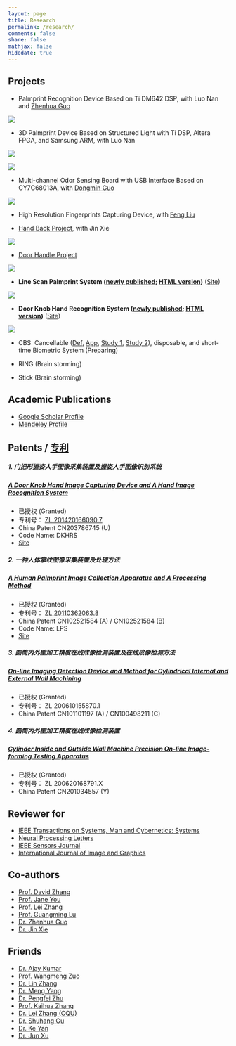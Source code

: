 ```yaml
---
layout: page
title: Research
permalink: /research/
comments: false
share: false
mathjax: false
hidedate: true
---
```


## Projects ##

+ Palmprint Recognition Device Based on Ti DM642 DSP, with Luo Nan and [Zhenhua Guo][cszhguo]

![](/images/fig_dsp_palmprint.png)

+ 3D Palmprint Device Based on Structured Light with Ti DSP, Altera FPGA, and Samsung ARM, with Luo Nan

![](/images/fig_3d_palmprint.png)

![](/images/fig_dsp_3d_palmprint.png)

+ Multi-channel Odor Sensing Board with USB Interface Based on CY7C68013A, with [Dongmin Guo][csdmguo]

![](/images/fig_odor_sensors.jpg)

+ High Resolution Fingerprints Capturing Device, with [Feng Liu](csfliu)

+ [Hand Back Project](/handback), with Jin Xie

[![](/images/fig_handback.jpg)](/handback)

+ [Door Handle Project](/doorhandle)

[![](/images/fig_doorhandle.png)](/doorhandle)

+ **Line Scan Palmprint System ([newly published][SMCA-LPS]; [HTML version](/lps/lps/))** ([Site](/lps))

[![](/images/fig_linescan.png)](/lps)

+ **Door Knob Hand Recognition System ([newly published][SMCA-DKHRS]; [HTML version](/doorknob/dkhrs))** ([Site](/doorknob))

[![](/images/fig_doorknob.png)](/doorknob)

+ CBS: Cancellable ([Def](http://www.scholarpedia.org/article/Cancelable_biometrics), [App](http://perso.telecom-paristech.fr/~chollet/Biblio/Articles/Domaines/BIOMET/ratha.pdf), [Study 1](http://www.comp.hkbu.edu.hk/~ycfeng/project/Cancelable%20biometrics%20and%20annotations%20on%20biohash.pdf), [Study 2](http://www.sciencedirect.com/science/article/pii/S1877050912000737)), disposable, and short-time Biometric System (Preparing)

+ RING (Brain storming)

+ Stick (Brain storming)

## Academic Publications ##

+ [Google Scholar Profile](http://scholar.google.com.hk/citations?user=zgRM4foAAAAJ&hl=en)
+ [Mendeley Profile](https://www.mendeley.com/profiles/xiaofeng-qu1/)

## Patents / [专利](http://www.pss-system.gov.cn/sipopublicsearch/search/searchHomeIndex.shtml) ##

##### 1. 门把形握姿人手图像采集装置及握姿人手图像识别系统
##### <a href="http://www.google.com/patents/CN203786745U?cl=en" target="_blank">A Door Knob Hand Image Capturing Device and A Hand Image Recognition System</a>

+ 已授权 (Granted)
+ 专利号： [ZL 201420166090.7](/docs/ZL201420166090.7.pdf)
+ China Patent CN203786745 (U)
+ Code Name: DKHRS
+ [Site](/doorknob)

##### 2. 一种人体掌纹图像采集装置及处理方法
##### <a href="http://www.google.com/patents/CN102521584B?cl=en" target="_blank">A Human Palmprint Image Collection Apparatus and A Processing Method</a>

+ 已授权 (Granted)
+ 专利号： [ZL 20110362063.8](http://www.linescanpalmprint.ml/docs/CN102521584B.pdf)
+ China Patent CN102521584 (A) / CN102521584 (B)
+ Code Name: LPS
+ [Site](/lps)

##### 3. 圆筒内外壁加工精度在线成像检测装置及在线成像检测方法
##### <a href="http://www.google.com/patents/CN100498211C?cl=en" target="_blank">On-line Imaging Detection Device and Method for Cylindrical Internal and External Wall Machining</a>

+ 已授权 (Granted)
+ 专利号： ZL 200610155870.1
+ China Patent CN101101197 (A) / CN100498211 (C)

##### 4. 圆筒内外壁加工精度在线成像检测装置
##### <a href="https://www.google.com/patents/CN201034557Y?cl=en" target="_blank">Cylinder Inside and Outside Wall Machine Precision On-line Image-forming Testing Apparatus</a>

+ 已授权 (Granted)
+ 专利号： ZL 200620168791.X
+ China Patent CN201034557 (Y)

## Reviewer for ##

+ [IEEE Transactions on Systems, Man and Cybernetics: Systems](http://ieeexplore.ieee.org/xpl/RecentIssue.jsp?punumber=6221021)
+ [Neural Processing Letters](https://link.springer.com/journal/11063)
+ [IEEE Sensors Journal](http://ieeexplore.ieee.org/xpl/RecentIssue.jsp?punumber=7361)
+ [International Journal of Image and Graphics](http://www.worldscientific.com/worldscinet/ijig)

## Co-authors ##

+ [Prof. David Zhang][csdzhang]
+ [Prof. Jane You](http://www4.comp.polyu.edu.hk/~csyjia)
+ [Prof. Lei Zhang](http://www4.comp.polyu.edu.hk/~cslzhang)
+ [Prof. Guangming Lu][csgmlu]
+ [Dr. Zhenhua Guo][cszhguo]
+ [Dr. Jin Xie](https://csjin.github.io/)

## Friends ##

+ [Dr. Ajay Kumar](http://www4.comp.polyu.edu.hk/~csajaykr)
+ [Prof. Wangmeng Zuo](http://homepage.hit.edu.cn/pages/wangmengzuo)
+ [Dr. Lin Zhang](http://sse.tongji.edu.cn/linzhang)
+ [Dr. Meng Yang](http://csse.szu.edu.cn/staff/yangm/)
+ [Dr. Pengfei Zhu](http://cs.tju.edu.cn/faculty/zhupengfei/faculty-standard/)
+ [Prof. Kaihua Zhang](http://kaihuazhang.net/)
+ [Dr. Lei Zhang (CQU)](http://www.leizhang.tk)
+ [Dr. Shuhang Gu](https://sites.google.com/site/shuhanggu/home)
+ [Dr. Ke Yan](http://yanke23.com/)
+ [Dr. Jun Xu](http://www4.comp.polyu.edu.hk/~csjunxu/)



[SMCA-LPS]: http://ieeexplore.ieee.org/xpl/articleDetails.jsp?arnumber=7390297
[csxfqu]: /about
[csdzhang]: http://www4.comp.polyu.edu.hk/~csdzhang/
[csgmlu]: http://www.hitsz.edu.cn/body/shizi/detailen.php?strID=396
[cszhguo]: http://www.sz.tsinghua.edu.cn/publish/sz/139/2012/20120420104947649501973/20120420104947649501973_.html
[csdmguo]: https://sites.google.com/site/guodongmin/
[SMCA-DKHRS]: http://ieeexplore.ieee.org/xpl/articleDetails.jsp?arnumber=7433472
[csfliu]: http://www.scholat.com/liufeng
